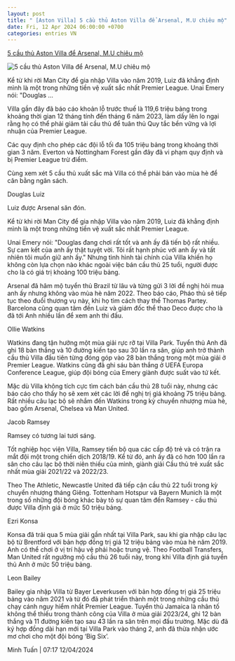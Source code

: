 ```yaml
---
layout: post
title: " [Aston Villa] 5 cầu thủ Aston Villa để Arsenal, M.U chiêu mộ"
date: Fri, 12 Apr 2024 06:00:00 +0700
categories: entries VN
---
```

[5 cầu thủ Aston Villa để Arsenal, M.U chiêu mộ](https://www.tinthethao.com.vn/5-cau-thu-aston-villa-de-arsenal-mu-chieu-mo-d755772.html)

![5 cầu thủ Aston Villa để Arsenal, M.U chiêu mộ](https://media.tinthethao.com.vn/resize/534x280/files/bongda/2024/04/12/5-cau-thu-aston-villa-de-arsenal-mu-chieu-mo-074753jpg.jpg)

Kể từ khi rời Man City để gia nhập Villa vào năm 2019, Luiz đã khẳng định mình là một trong những tiền vệ xuất sắc nhất Premier League. Unai Emery nói: "Douglas ...

Villa gần đây đã báo cáo khoản lỗ trước thuế là 119,6 triệu bảng trong khoảng thời gian 12 tháng tính đến tháng 6 năm 2023, làm dấy lên lo ngại rằng họ có thể phải giảm tải cầu thủ để tuân thủ Quy tắc bền vững và lợi nhuận của Premier League.

Các quy định cho phép các đội lỗ tối đa 105 triệu bảng trong khoảng thời gian 3 năm. Everton và Nottingham Forest gần đây đã vi phạm quy định và bị Premier League trừ điểm.

Cùng xem xét 5 cầu thủ xuất sắc mà Villa có thể phải bán vào mùa hè để cân bằng ngân sách.

Douglas Luiz

Luiz được Arsenal săn đón.

Kể từ khi rời Man City để gia nhập Villa vào năm 2019, Luiz đã khẳng định mình là một trong những tiền vệ xuất sắc nhất Premier League.

Unai Emery nói: "Douglas đang chơi rất tốt và anh ấy đã tiến bộ rất nhiều. Sự cam kết của anh ấy thật tuyệt vời. Tôi rất hạnh phúc với anh ấy và tất nhiên tôi muốn giữ anh ấy." Nhưng tình hình tài chính của Villa khiến họ không còn lựa chọn nào khác ngoài việc bán cầu thủ 25 tuổi, người được cho là có giá trị khoảng 100 triệu bảng.

Arsenal đã hâm mộ tuyển thủ Brazil từ lâu và từng gửi 3 lời đề nghị hỏi mua anh ấy nhưng không vào mùa hè năm 2022. Theo báo cáo, Pháo thủ sẽ tiếp tục theo đuổi thương vụ này, khi họ tìm cách thay thế Thomas Partey. Barcelona cũng quan tâm đến Luiz và giám đốc thể thao Deco được cho là đã tới Anh nhiều lần để xem anh thi đấu.

Ollie Watkins

Watkins đang tận hưởng một mùa giải rực rỡ tại Villa Park. Tuyển thủ Anh đã ghi 18 bàn thắng và 10 đường kiến tạo sau 30 lần ra sân, giúp anh trở thành cầu thủ Villa đầu tiên từng đóng góp vào 28 bàn thắng trong một mùa giải ở Premier League. Watkins cũng đã ghi sáu bàn thắng ở UEFA Europa Conference League, giúp đội bóng của Emery giành được suất vào tứ kết.

Mặc dù Villa không tích cực tìm cách bán cầu thủ 28 tuổi này, nhưng các báo cáo cho thấy họ sẽ xem xét các lời đề nghị trị giá khoảng 75 triệu bảng. Rất nhiều câu lạc bộ sẽ nhắm đến Watkins trong kỳ chuyển nhượng mùa hè, bao gồm Arsenal, Chelsea và Man United.

Jacob Ramsey



Ramsey có tương lai tươi sáng.

Tốt nghiệp học viện Villa, Ramsey tiến bộ qua các cấp độ trẻ và có trận ra mắt đội một trong chiến dịch 2018/19. Kể từ đó, anh ấy đã có hơn 100 lần ra sân cho câu lạc bộ thời niên thiếu của mình, giành giải Cầu thủ trẻ xuất sắc nhất mùa giải 2021/22 và 2022/23.

Theo The Athletic, Newcastle United đã tiếp cận cầu thủ 22 tuổi trong kỳ chuyển nhượng tháng Giêng. Tottenham Hotspur và Bayern Munich là một trong số những đội bóng khác bày tỏ sự quan tâm đến Ramsey - cầu thủ được Villa định giá ở mức 50 triệu bảng.

Ezri Konsa



Konsa đã trải qua 5 mùa giải gần nhất tại Villa Park, sau khi gia nhập câu lạc bộ từ Brentford với bản hợp đồng trị giá 12 triệu bảng vào mùa hè năm 2019. Anh có thể chơi ở vị trí hậu vệ phải hoặc trung vệ. Theo Football Transfers, Man United rất ngưỡng mộ cầu thủ 26 tuổi này, trong khi Villa định giá tuyển thủ Anh ở mức 50 triệu bảng.

Leon Bailey



Bailey gia nhập Villa từ Bayer Leverkusen với bản hợp đồng trị giá 25 triệu bảng vào năm 2021 và từ đó đã phát triển thành một trong những cầu thủ chạy cánh nguy hiểm nhất Premier League. Tuyển thủ Jamaica là nhân tố không thể thiếu trong thành công của Villa ở mùa giải 2023/24, ghi 12 bàn thắng và 11 đường kiến tạo sau 43 lần ra sân trên mọi đấu trường. Mặc dù đã ký hợp đồng dài hạn mới tại Villa Park vào tháng 2, anh đã thừa nhận ước mơ chơi cho một đội bóng ‘Big Six’.

Minh Tuấn | 07:17 12/04/2024

